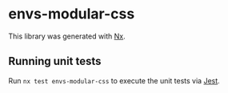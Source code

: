 # envs-modular-css

This library was generated with [Nx](https://nx.dev).

## Running unit tests

Run `nx test envs-modular-css` to execute the unit tests via [Jest](https://jestjs.io).
